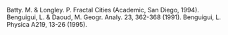 Batty. M. & Longley. P. Fractal Cities (Academic, San Diego, 1994).
Benguigui, L. & Daoud, M. Geogr. Analy. 23, 362-368 (1991).
Benguigui, L. Physica A219, 13-26 (1995).